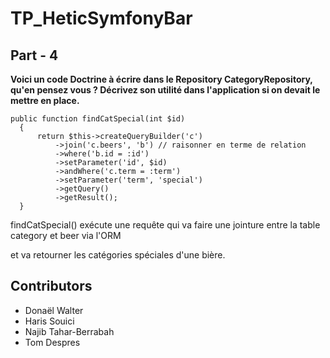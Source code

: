 # TP_HeticSymfonyBar


## Part - 4

  **Voici un code Doctrine à écrire dans le Repository CategoryRepository, qu'en pensez vous ? Décrivez son utilité dans l'application si on devait le mettre en place.**

  ```
  public function findCatSpecial(int $id)
    {
        return $this->createQueryBuilder('c')
            ->join('c.beers', 'b') // raisonner en terme de relation
            ->where('b.id = :id')
            ->setParameter('id', $id)
            ->andWhere('c.term = :term')
            ->setParameter('term', 'special')
            ->getQuery()
            ->getResult();
    }
  ```

  findCatSpecial() exécute une requête qui va faire une jointure entre la table category et beer via l'ORM

  et va retourner les catégories spéciales d'une bière.


## Contributors

  - Donaël Walter
  - Haris Souici
  - Najib Tahar-Berrabah
  - Tom Despres
